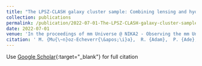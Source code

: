 ```yaml
---
title: "The LPSZ-CLASH galaxy cluster sample: Combining lensing and hydrostatic mass estimates"
collection: publications
permalink: /publication/2022-07-01-The-LPSZ-CLASH-galaxy-cluster-sample-Combining-lensing-and-hydrostatic-mass-estimates
date: 2022-07-01
venue: 'In the proceedings of mm Universe @ NIKA2 - Observing the mm Universe with the NIKA2 Camera'
citation: ' M. {Mu{\~n}oz-Echeverr{\&apos;\i}a},  R. {Adam},  P. {Ade},  H. {Ajeddig},  P. {Andr{\&apos;e}},  M. {Arnaud},  E. {Artis},  H. {Aussel},  I. {Bartalucci},  A. {Beelen},  A. {Beno{\^\i}t},  S. {Berta},  L. {Bing},  O. {Bourrion},  M. {Calvo},  A. {Catalano},  M. {De Petris},  F. {D{\&apos;e}sert},  S. {Doyle},  E. {Driessen},  A. {Ferragamo},  A. {Gomez},  J. {Goupy},  F. {K{\&apos;e}ruzor{\&apos;e}},  C. {Kramer},  B. {Ladjelate},  G. {Lagache},  S. {Leclercq},  J. {Lestrade},  J. {Mac{\&apos;\i}as-P{\&apos;e}rez},  A. {Maury},  P. {Mauskopf},  F. {Mayet},  A. {Monfardini},  A. {Paliwal},  L. {Perotto},  G. {Pisano},  E. {Pointecouteau},  N. {Ponthieu},  G. {Pratt},  V. {Rev{\&apos;e}ret},  A. {Rigby},  A. {Ritacco},  C. {Romero},  H. {Roussel},  F. {Ruppin},  K. {Schuster},  S. {Shu},  A. {Sievers},  C. {Tucker},  G. {Yepes}, &quot;The LPSZ-CLASH galaxy cluster sample: Combining lensing and hydrostatic mass estimates.&quot; In the proceedings of mm Universe @ NIKA2 - Observing the mm Universe with the NIKA2 Camera, 2022.'
---
```

Use [Google Scholar](https://scholar.google.com/scholar?q=The+LPSZ+CLASH+galaxy+cluster+sample:+Combining+lensing+and+hydrostatic+mass+estimates){:target="_blank"} for full citation